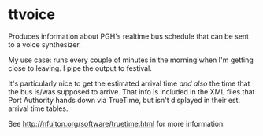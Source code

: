 # ttvoice

Produces information about PGH's realtime bus schedule that can be sent to a voice synthesizer.

My use case: runs every couple of minutes in the morning when I'm getting close to leaving. I pipe the output to festival.

It's particularly nice to get the estimated arrival time *and also* the time that the bus is/was supposed to arrive.
That info is included in the XML files that Port Authority hands down via TrueTime, but isn't displayed in their est. arrival time tables.

See http://nfulton.org/software/truetime.html for more information.
